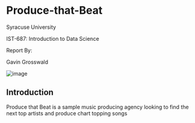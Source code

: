# Produce-that-Beat
Syracuse University

IST-687: Introduction to Data Science

Report By:

Gavin Grosswald

![image](https://github.com/ggrosswald/Produce-that-Beat/assets/150206089/a9dbd4ce-6f4c-4318-bb2e-cba9bf4a8499)


## Introduction
Produce that Beat is a sample music producing agency looking to find the next top artists and produce chart topping songs


